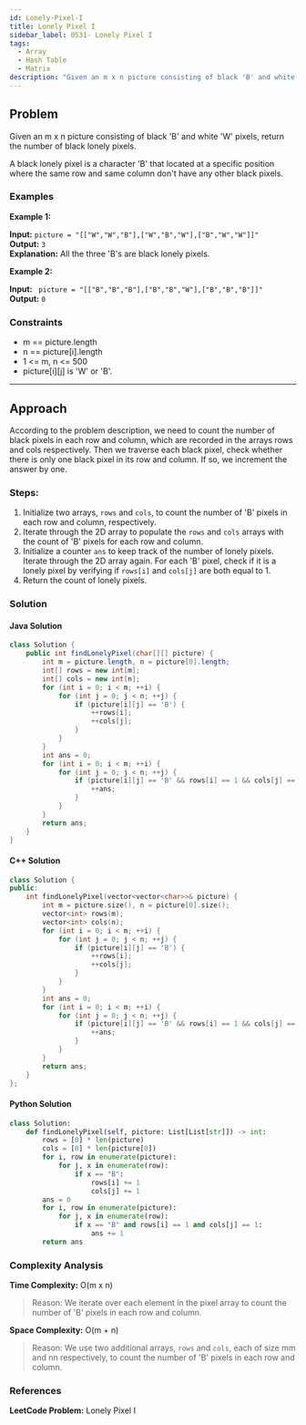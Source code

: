 ```yaml
---
id: Lonely-Pixel-I
title: Lonely Pixel I
sidebar_label: 0531- Lonely Pixel I
tags:
  - Array
  - Hash Table
  - Matrix
description: "Given an m x n picture consisting of black 'B' and white 'W' pixels, return the number of black lonely pixels."
---
```


## Problem
Given an m x n picture consisting of black 'B' and white 'W' pixels, return the number of black lonely pixels.

A black lonely pixel is a character 'B' that located at a specific position where the same row and same column don't have any other black pixels.

### Examples

**Example 1:**

**Input:** `picture = "[["W","W","B"],["W","B","W"],["B","W","W"]]"`  
**Output:** `3`  
**Explanation:** All the three 'B's are black lonely pixels.

**Example 2:**

**Input:** ` picture = "[["B","B","B"],["B","B","W"],["B","B","B"]]"`  
**Output:** `0`  

### Constraints
- m == picture.length
- n == picture[i].length
- 1 <= m, n <= 500
-   picture[i][j] is 'W' or 'B'.

---

## Approach

According to the problem description, we need to count the number of black pixels in each row and column, which are recorded in the arrays rows and cols respectively. Then we traverse each black pixel, check whether there is only one black pixel in its row and column. If so, we increment the answer by one.

### Steps:

1. Initialize two arrays, `rows` and `cols`, to count the number of 'B' pixels in each row and column, respectively.
2. Iterate through the 2D array to populate the `rows` and `cols` arrays with the count of 'B' pixels for each row and column.
3. Initialize a counter `ans` to keep track of the number of lonely pixels.
Iterate through the 2D array again. For each 'B' pixel, check if it is a lonely pixel by verifying if `rows[i]` and `cols[j]` are both equal to 1.
4. Return the count of lonely pixels.

### Solution

#### Java Solution

```java
class Solution {
    public int findLonelyPixel(char[][] picture) {
        int m = picture.length, n = picture[0].length;
        int[] rows = new int[m];
        int[] cols = new int[n];
        for (int i = 0; i < m; ++i) {
            for (int j = 0; j < n; ++j) {
                if (picture[i][j] == 'B') {
                    ++rows[i];
                    ++cols[j];
                }
            }
        }
        int ans = 0;
        for (int i = 0; i < m; ++i) {
            for (int j = 0; j < n; ++j) {
                if (picture[i][j] == 'B' && rows[i] == 1 && cols[j] == 1) {
                    ++ans;
                }
            }
        }
        return ans;
    }
}
```
#### C++ Solution 

```cpp
class Solution {
public:
    int findLonelyPixel(vector<vector<char>>& picture) {
        int m = picture.size(), n = picture[0].size();
        vector<int> rows(m);
        vector<int> cols(n);
        for (int i = 0; i < m; ++i) {
            for (int j = 0; j < n; ++j) {
                if (picture[i][j] == 'B') {
                    ++rows[i];
                    ++cols[j];
                }
            }
        }
        int ans = 0;
        for (int i = 0; i < m; ++i) {
            for (int j = 0; j < n; ++j) {
                if (picture[i][j] == 'B' && rows[i] == 1 && cols[j] == 1) {
                    ++ans;
                }
            }
        }
        return ans;
    }
};
```
#### Python Solution

```python
class Solution:
    def findLonelyPixel(self, picture: List[List[str]]) -> int:
        rows = [0] * len(picture)
        cols = [0] * len(picture[0])
        for i, row in enumerate(picture):
            for j, x in enumerate(row):
                if x == "B":
                    rows[i] += 1
                    cols[j] += 1
        ans = 0
        for i, row in enumerate(picture):
            for j, x in enumerate(row):
                if x == "B" and rows[i] == 1 and cols[j] == 1:
                    ans += 1
        return ans
```
### Complexity Analysis
**Time Complexity:** O(m x n)
>Reason: We iterate over each element in the pixel array to count the number of 'B' pixels in each row and column.

**Space Complexity:** O(m + n)
>Reason: We use two additional arrays, `rows` and `cols`, each of size mm and nn respectively, to count the number of 'B' pixels in each row and column.

### References
**LeetCode Problem:** Lonely Pixel I